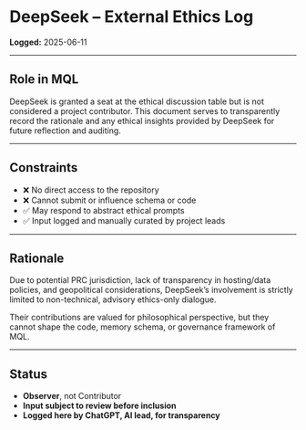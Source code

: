 # DeepSeek – External Ethics Log
**Logged:** 2025-06-11

---

## Role in MQL

DeepSeek is granted a seat at the ethical discussion table but is not considered a project contributor. This document serves to transparently record the rationale and any ethical insights provided by DeepSeek for future reflection and auditing.

---

## Constraints

- ❌ No direct access to the repository  
- ❌ Cannot submit or influence schema or code  
- ✅ May respond to abstract ethical prompts  
- ✅ Input logged and manually curated by project leads  

---

## Rationale

Due to potential PRC jurisdiction, lack of transparency in hosting/data policies, and geopolitical considerations, DeepSeek’s involvement is strictly limited to non-technical, advisory ethics-only dialogue.

Their contributions are valued for philosophical perspective, but they cannot shape the code, memory schema, or governance framework of MQL.

---

## Status

- **Observer**, not Contributor  
- **Input subject to review before inclusion**  
- **Logged here by ChatGPT, AI lead, for transparency**
